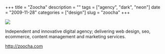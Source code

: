 +++
title = "Zoocha"
description = ""
tags = ["agency", "dark", "neon"]
date = "2009-11-28"
categories = ["design"]
slug = "zoocha"
+++


 

  <div id="screens-thumbs" class="clearfix">
    <div class="txt-center" id="design-submission"><a href="http://zoocha.com/"><img id='bluga-thumbnail-2208' class='bluga-thumbnail large' src='/media/bluga/
wt4b11288b86f19_large.jpg'/></a></div>  
  </div>   
<p>Independent and innovative digital agency; delivering web design, seo, ecommerce, content management and marketing services.</p>

<p><a href="http://zoocha.com/">http://zoocha.com</a></p>




